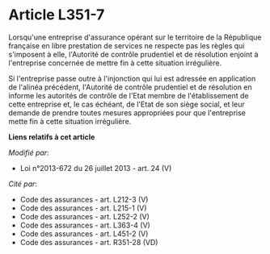 # Article L351-7

Lorsqu'une entreprise d'assurance opérant sur le territoire de la République française en libre prestation de services ne
respecte pas les règles qui s'imposent à elle, l'Autorité de contrôle prudentiel et de résolution enjoint à l'entreprise
concernée de mettre fin à cette situation irrégulière. 

Si l'entreprise passe outre à l'injonction qui lui est adressée en application de l'alinéa précédent, l'Autorité de contrôle
prudentiel et de résolution en informe les autorités de contrôle de l'Etat membre de l'établissement de cette entreprise et,
le cas échéant, de l'Etat de son siège social, et leur demande de prendre toutes mesures appropriées pour que l'entreprise
mette fin à cette situation irrégulière.

**Liens relatifs à cet article**

_Modifié par_:

  - Loi n°2013-672 du 26 juillet 2013 - art. 24 (V)

_Cité par_:

  - Code des assurances - art. L212-3 (V)
  - Code des assurances - art. L215-1 (V)
  - Code des assurances - art. L252-2 (V)
  - Code des assurances - art. L363-4 (V)
  - Code des assurances - art. L451-2 (V)
  - Code des assurances - art. R351-28 (VD)
